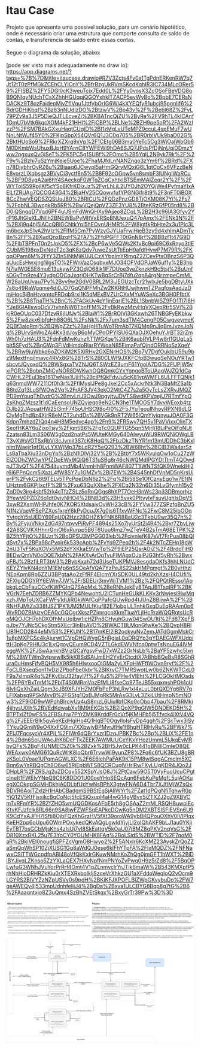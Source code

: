 # Itau Case

Projeto que apresenta uma possível solução, para um cenário hipotético, onde é necessário criar uma estrutura que comporte consulta de saldo de contas, e transferencia de saldo entre essas contas.
<br>
<br>
Segue o diagrama da solução, abaixo: <br><br>
[pode ser visto mais adequadamente no draw io]: https://app.diagrams.net/?tags=%7B%7D&title=itaucase.drawio#R7V3Zcts4Fv0a1TgPdnERKenRW7q7Jt12tT0zPfMGkZCEhCLYIOnY%2BfrBzgUkRVmSKcdKqhIR3IC734MLcORer59%2FISBZ%2FY5DGI0cK3weuTcjx7Edd0L%2FYy0vosX3ZcOSoFBeVDQ8oB9QNlqyNUchTCsXZhhHGUqqjQGOYxhklTZACP5evWyBo%2BpbE7CERsNDACKz9T8ozFaidepMivZfIVqu1JttfybOrIG6WI4kXYEQfy81ubcj95pgnIlf6%2BdrGDHiKbqI%2Bz63nNUdIzDO%2BtzwV%2Bp43v%2F%2Bebl68Z%2FvL79PZv9a3J5P5DieQJTLEcveZi%2BKBATncQjZU%2ByRe%2FV9hTL4kICAnf1OmU7bVtk6kqcXOM4kF21HHl%2FjCBP%2BLNe%2BZH9pe5oR%2FA2WzlzzP%2FSM7BAkGXxuHaqtCUglD%2BI1zMgLvUTeMPZ9ccuL4spEMuF7wUNnLNtWJf45Y0%2FKjpSbpX54QVr6Q1J3C0q705%2BR0rblVUk9baD02G%2BktHUoSo9%2FRkrXZXrq9xVp%2F1CEtg06B3ma0YeTc5Cg3WjOaIWoGb6M0DKmbWsUhuxBJpH9YArnC8YWFEWl9hDA6SJQ7JPdsPfDjNnUqjDDmzYww2pgxuxQvGiSeT%2FK5PC5g1SU8f%2FOmc%2B5YqIL2N9yk79k%2F%2F9y%2Bzhi7uSzYmjKeje5Uoe%2FhaMJfdLnNANZnqo3zYm6f%2BRd%2FXn78DjybhrOyRZ6u%2Biaaq6JCwypI5aHmGQrvMQxiG6L1qtCoCx6VFzzBeNE8vorzLIXqbsgz3BVyCi3yctf8n5%2B8F92cOGpw5vn8smbF3lUNgiWaRCu%2BF9D8vgA2ai6hY4SAeckgF0WTgZCgCxhtklBTSEmMAIZeqr2Y%2F%2FWYToIS59RpjlKf5cYSo8KfrKDlzJz%2FyrLhLjL2UYOJh2OYQjWe4PyfmaYIxAElLfZRUAg7QCOG43G4%2BjaHV25CQowvfufYPGNGifr8t9%2F3nFT0iBOX8CcZhwVEQDSZQSUuJB0%2BRICU%2FQDzPnzGD8TjOKM08K7Yi%2Fs7%2FobNL3BwcgkRb5RR%2BwVQejQpVZ3ZF3YU8%2BteKRzGfP05rd8%2BD0jQSnqqD7Vqd6PF4uUSmFdWnQHXy9Ajjeo8ZCqL%2B2H3c96lA3Gfyv2YrP16JItGIeXLJNlIh2BNEWBaPyMItVxERSpBNUexuQ47pAmx%2FENk3N%2F%2BXj9q4hj5iACcQBlGCNtkYpi5hEOvnUHMR%2FW8jgtfkRbHte2x3u1PIc3Lm6bcxJpS1vA2hVIz%2FlfM5Cm7PyWzyGJYUaFrwiHjeB3zy9d4xhlmADmTy8n%2FF%2BXudQnxBzqH%2FA7%2FfdPGFFT0tGnN8rf%2BB8zf1t47G9D%2FlbTBPFnT0n2tJpkD5%2FX%2BcP6wVe5QWs2KfvBc9pi69C6xRnyo3tIECUbM5198qxDxNdeT2c3qK8zQdv7uweZsUtTtiEpH9afdfHywP7M79R%2FKqqOPam6M%2FfY3ZlnSINtMjiKUJLCzXYbpImYRlmgZ2ZCevPtsOBnzS6P3QaUucEsHwxjng1ilgsTO%2FWnVazCsqbvxMJO34OFVdOPJaW6uf1y%2B3hbN7IaIW0ESE8muE13ukywPZ3OdjO68lk1lF7DUoe3yeZknzkH9c5tsj%2BuUnfsDGyTm9ze4Y3ydpODCqJxqrjOHKTwBqSrCrBj7dfu2qp84rgNrzmpeCmMLW28aUqUvau7Py%2Bvv9w2GdV0BRL2M3iJEGUzcTcr21wIxJe5bgDBtyUXk7s8o49RaWgqme4di0JO7GqQNPFMhZw2KKRtHUwjhwmTZPaqfosAadJzDmiHqcBjBnHtvomtcFRDqb9rxl1K5dMExBVZUrCXxMYuWSeXc3BGH0FfbtX%2B%2B8TpaTH%2BnC%2FAGkUv4pY1jnEqrIE%2BL1SbnbWSZ9FO1TI7l8HYJe8GIAIlswoDcV7tyhnNW8TbnfFM%2FvBkRwzMzvHqVXQepRtr5SVi%2BkjR0eOUpC037DfzvR6jlUfJv%2BlaW1%2BrROlVj3GKxwh26TNBGFyEKbkw5%2Fw8zkx6IbfgHh88O6L%2FsNk%2Fx7um3sdTM4CengP05CwgveymeK2QBf3aIoRmj%2BQWgZ2z%2BaHgHTuWoTRrrAbT7KQMp9nJIqBmJyzeJoNq%2BUrvSnWoZAj4Kx3dJoyB6qMyCPoOPYISU6QXaOJXOehuYJrBT32rZmWh0h7zHAU3%2FdnFdMwKuhzftT1WGKge%2BlK6aubRVLP4w8rl1GUgLa5blt5SFyd%2BqGWq3FiVdHmdoRIarRYWoaN85EimaPafQjndORRNoSzXqeY%2BRw9juWbkd6oZOKiM2K5XlRHv2GXENrHOS%2Bq7V7DgfOuklbU59u9bz9MextfnqiImavc4RVx8G%2BTrS%2B0CLWf9JXKFCfpB3wuqSeNOuYRTw1sbcvtJQyoxdQ%2BWSgxaTVZNJQ6TSWzEZ3umF61YgolA7DG%2FUPjW5vxiPGR%2BobpZMiCyNOR8DWKwhOQ8QmkGYxYgngoBToUAagWJZQ1dCaCWHL2PEul3bs1617wNas1UjH%2BciPfQkFdvJu5cK81vpWMFL6ULFFTQNjk1q63nmdWW7211Of0h3r%2FflMyslJPe8gJkeI2Cc5xAckrNtk3N3BaMtZSa1bB8tdZq13LuSfWOw2Vq%2FrAF3JV43ekO2MtC4Z7s2a5OyTcLsZXRyJMQZPD9mYouqTh0vdrG%2BmvLriJ9OwJ9qgyjtvJDVTS8wdKPVqejU7RTmfYpO2sKhgZMzsz1t1dCaEensoUNZQvjeqo9eN2CN3he1TMOGSY7dvvWEoxb4tzDJlb22JAouatHW25l3mF745oUHSC98o4I0%2F5JYuTeoulNhoyRPXN9dLGCIyMgThd8z4XjrR8eMCT2uhdDs%2BVGk9nRT2W65lQmYiyiqnyuJOA0F3GKdpn7mhzdZIQq4n4H8M5edvc4ap%2Fn9%2FR5wy7QH5v1PaVVixxOlinTXSeofHKAY6uZjxoTsjy%2FigntiB6%2FgTc0QUPTG55gn5MjrIj18LjPeOiFoNUtZzatsn83Lm3S06W5g0zd2natPs5WUteKMGy640AIwyuWU9RWQNiOWgLBT3yXWsVOTSxRbVi3cJvmiI3S7cK8HqQ%2FbzDkzTNYR1m13mUDDhC3bKxInlm1Waejr1qfDLvLYXWjMp37bLdR2Y5eQ293%2BW68ht%2BCIB3Wa4xrSzLs8aTbaXiu33nDgYp%2BzN1lDlVj32V%2B%2BtbY7x5WKvulqOw1oCu27zWElZODhZWOwYPfZDpEWx9lQjQ6TS1uSBg8r46cNWQMdlPGYDtTtmT4QOwdpJT3vQT%2F4754ltuymdMb4VnmHh8FnmWAF807T1IWNTSfQK9WnekIHj2r6l6PPnQcm5iXazL4fW8SY7u1GMZv%2Bj7EW%2B4S45nhDfVnMD5nKrsUierP%2FvkC26t9TELv5TPcPpeDbN6z2%2Fq%2Bi58Se1OfCznyEgo1w7E1tNUHztm6GKPjIxcfF%2B%2Fxu63QuXXhe%2FXCq2N32n6Di35LvGfymh15y2ZqD0v3jro4sbf52rk4cTfzZSLz5oRnQGgs8hXPT7OeH3nWs23p33DBmorhjz9YewV0PZDZ6o1dt0yivNHO4%2BNB3d%2BH5vxk0PItvylvFsuyUghIsDqV53xwR2XsmWHPJhfe0K7KOR5XtdsaiyOyWH23cB%2FYVw377ZSPzfqBnZU5N1NzVqeVFSePZXos1xreY6kPyDcuJX7g0js6TfxvWFNc%2FwC8M25ibOOqYvtgoYi5sUEDY69FqU0j2Hzz28OHZ61rFNK6R8BaU2c3TkbU9wr35Q7h%2Bv%2FyjuVNkxZdG497ntpvvPjRvPF4894s25Xo7jyUrSt2j4R4%2Byr7ZbvLjw42A8SCVKXHhnrGmOl6xRurpp5B6T6Uuu6Imz7wZTeV4B2sTmA68ETPK%2BZ5ftYFjtO%2BUzr%2BoDPSU3MPGG03leb%2FcivnlefK87eVf7FrPua08bQldSyt7x%2BPa98cPvpir6k539cApb%2FvYq9ZPeq2h%2F4k2NTcZEHp18pW2nU3TyF5KuXOVx5MS2pYXKkaE9VwTp%2F9iEP25QsrAOiZ%2F4BrdoTiH0BEDwQmVN0oDQE7kbN%2FAKXyArDqTyuFlMAgxOJalPJG3hf5yRh%2BwxoFBJ%2BzfiLRT3bV3%2BybKxah72d3UseTUKPMVJ8esgdaOKfs3hhLNUdCKEYZYlvKN4dnYM1EMp6nSSOeAfVQA7YzPeJIS22skHMPgmgt%2B0yHhziNEoKpm8Rp6ZZU3BPgtaAo2zFfRF4ElcmYXrSDK0UL49td2khXzsH4CUfi%2FXIgQDGYRY6EWm7JW%2FrSDEUr3mvWjTVM1%2Bz%2FQPQtREsso1AobkgLcCbFauCCxfKWPGInQ7SApMxL%2BeRNhJekEy8TApJB1TsqIRF%2BKVGrN7EehZDRB6ZZMYKQPb4NewohtU2ICTunHeGUkKLKKy3rNwjesl9lwMqxzhJMpToUXCaFWFs1dUjRGkWAfCqPPafcQUwRpd4tJUnZ8BljwA%2F%2BRNHFJMtZa338fJSZ1PK1UM2MULfKjuf82E7lobgIJLTnhkGxqDuEqRAAm0p6WvRD0ZBIAizyOEA0cGQCgrXkszPZimrqcpXkmTIuaYLjlHcRraWQQRqtsUcRoMQOJCH7ohDXOfhMvUqlbw1icHZPn8CHyuhGuw04SwOU1tj%2Fd87XpFBpJby7YJNc5CkgStm5XEcr3lnBsAVO%2BWACTBLMqnGfwKe%2BQvpH8RIUB1HOD2844eMV53%2FKUN%2B17mKEl2lB2ockyuNvZemJATdGgmMskCr1u8pMXPCSc4kAjurwt1CVpDHQWvgG5rjRgiaL0qDRQYp3gYDAEGWFXUdpittH3pKg79HIU3c1LyQgoyQEum9CD4VZTLGkdEWVNfcq0ptwTsNnuE64lVMeggWK%2FJSwAankhBVjzQCaYgsyFwD7xWZz2GrNsLb%2BaYP5zwhc5lxnM%2BWTWm3vtpwwIIk5jkKBSdSAiJmEH2YyErCtcdtX7ABhbBQeBsR8SGhRura0uHmsFjfvBQH5VX985h6HlwxooOlGMa2yLXFqHWFfIWOvn9ryf%2F%2FoCLBXseg5on11vDzlZPboFbe0kbr%2BIKryC7TMRSwotLw0b6ZNKWTCxL0F9a7sImpR4q%2FKyEbU32fayl7f%2F4uS%2FHe4VlEht%2FLCGOkItMOads%2FP6YBxTmM%2FbiT4S0MRmVpzEfMLI8fseCp97TeJB55xqxmshPOh1oU6IvIiQxXhZajLQgm3cJB9XFJYHZM0FbPcP3hLRw1xl4xLuL0btQXDYg6RV7qLFIXabsg9PSkMvvB%2FGStg1QxBJMgRk5MrAsG3LvL3ZkiLUtHmpN5mNOw3%2F9lOD9wWPdhBIrciyUa4uS8mzL6UiuIlbfCKo0cObp47bau%2F8RMki4jjhysU0lh%2BVEdKdwabXv1lM9tEKGb%2B2IQoXP9gGIW5DNDEKD5H%2BTPTxlZf0wFS%2FBSuhw7PYrZMK8KrddFr0cVr5jKMHFb5j5Tfvck4lXtV4VQg%2FJEEErBIk5gvAeKEdHgiHo4Q1HgBT0OgyIloIsFyDp4ggh%2FScTwx3lSyTYkuQGmW9eO4XxFO9Im7XXbwjyBPMyrJfHe1f8hgHTRlHvRu%2BFWk7%2FIJ7FqcsycVr4XPiL%2FlWr6dQBrYxzr1DzqJPBKZBc%2Bp%2BLiX%2FE1n4%2Bdn6SolJWAcJhK6DeFTkZEEK7AWMUUCeYKxYHozUmmL5IJkqEyMRbyQFs%2BgF4UNMEC5Z0k%2BZxk%2BH5Jw0cLPK441oBN8lCmIeO8QEWEAxwk0AMG61QuRcWrK8IoQbr6TrvwWi9yunZP8%2Fq6c6fUK3BZU8gBRzKSoL0Voae1UPqmAGWLXC%2F6E6lehPaFAK9K15PM8wlSqgACmcIm5XCBqn6wYsRBQgCh8O6w65RjEpbWFS8QCRCuglVHrlRwFXyLUgKDR4JQo2JDHpLR%2FZRSJq2uZDCqv552XSpYJsO8J%2FtCaw59O5T0VyFuoUcuCPgtcIneIt1FWEIvYNpQ9C6K8DDO1U00oeYHqSEQcAgn6FebKuPeMgfL5ujAOKuegXCOkqpSGMHDkhjA0DLbfUpYwNsBPhX3gtwFNA6D4Tbr7XJfIMjWZsQxBDVR6AojTZxlzH1HAbCBadgmS9BStEgSjAliWYr%2FZat1dPQgNfiTghwR0pYjQ12V5KfFjsxikcBqCoNcj5fcESiQxupI4aI4wG14gVBvx5iZTXZJ2gZ9XBVCmTvRFmYR%2BZfZHO5vmUQGDKqsAFbE5rh8gOSAaZ2mMLRSQH8uwoIEcKtvKFJzfclk8RL66n9SA8jwFZWFSqEAPkcDCwKg5nDM2XBTSISFlEVSn6U9K9CdYxAJFH7ISftj8OjbFQzKhGrzHV5fXt39oroWA9ybBKQPouOXhV0lVlPIqxKeEH2pp6oUpu6OWmPOxykedQKvAQgLgwldYjyjLI2oIQhAKF9bLJ1au0YKjiEyTBT7osGCbMjsKhs4zIsUj7vI8SkEattqV5kOaU07jBMZ8gPKV2nqVsG%2FD810XzxBKL25u7E3YoCY0YOUMHK8FAq%2BoLSidS%2BWTlD%2F7qoM0aR%2BkiVEI0nougfjSPFZcVgmO8Hwyo2%2F5ANxIr6KcXMZ23AyskZrQoZZaSmQpWhSP10ZjXUSG1Gg8aWdQJ0ese6kIFhYTpFA%2FIxMQDZ%2FNFNawxCSlTTWGcpdfpABl48oVfQkKxIrGKuwNMrhKoZhQg0jmGFT1hWXT%2BiDiBYJjvqLZKnso5ZzYXLaQEX7HXyNpfNmPNYoZvPwq0H9z5rZd8%2F5BqOPLwfuG3WNhJVuYorPrRrf4Omt4V1gZLnmyclrYrJTjk6maWi%2B543KMXpfP5rhNhHloDRHRZkKiu0rXTEXRkboIkljSzqeVrXhkzGU1aXFddoWeqIoQ2vOcm9LGYRS2BIVYZzNZpUSVv0s9pdH%2BKiKFJXPOFLBIZWpGKyybuDo%2FW7qeAWEQy4j533mpUdnhfeliiJ4%2BgDa%2Bxva1ULCBYG8Bqp8g7tG%2B6%2FAaaqntxjo8Z3uQmx4SzBhZVEtSkqx%2BxyGrTr39Pw%3D%3D

![](/arquitetura.drawio.png)

